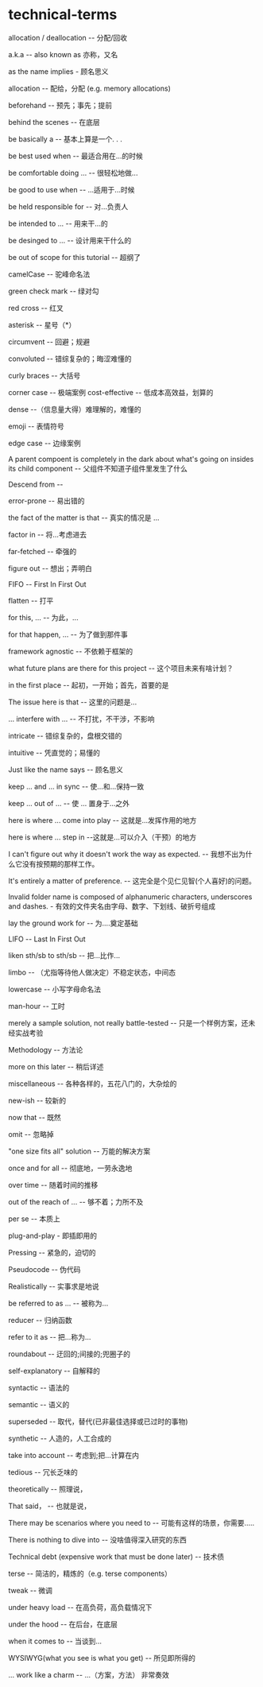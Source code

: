 # technical-terms

allocation / deallocation -- 分配/回收

a.k.a -- also known as 亦称，又名

as the name implies - 顾名思义

allocation -- 配给，分配 (e.g. memory allocations)

beforehand -- 预先；事先；提前

behind the scenes -- 在底层

be basically a -- 基本上算是一个. . .

be best used when -- 最适合用在...的时候

be comfortable doing ... -- 很轻松地做...

be good to use when -- ...适用于...时候

be held responsible for -- 对...负责人

be intended to ... -- 用来干...的

be desinged to ... -- 设计用来干什么的

be out of scope for this tutorial -- 超纲了

camelCase -- 驼峰命名法

green check mark -- 绿对勾

red cross -- 红叉

asterisk -- 星号（*）

circumvent -- 回避；规避

convoluted -- 错综复杂的；晦涩难懂的

curly braces -- 大括号

corner case -- 极端案例
cost-effective -- 低成本高效益，划算的

dense --（信息量大得）难理解的，难懂的

emoji -- 表情符号

edge case -- 边缘案例

A parent compoent is completely in the dark about what's going on insides its child component -- 父组件不知道子组件里发生了什么

Descend from --

error-prone -- 易出错的

the fact of the matter is that -- 真实的情况是 ...

factor in -- 将…考虑进去

far-fetched -- 牵强的

figure out -- 想出；弄明白

FIFO -- First In First Out

flatten -- 打平

for this, ... -- 为此，...

for that happen, ... -- 为了做到那件事

framework agnostic -- 不依赖于框架的

what future plans are there for this project -- 这个项目未来有啥计划？

in the first place -- 起初，一开始；首先，首要的是

The issue here is that -- 这里的问题是...

... interfere with ... -- 不打扰，不干涉，不影响

intricate -- 错综复杂的，盘根交错的

intuitive -- 凭直觉的；易懂的

Just like the name says -- 顾名思义

keep ... and ... in sync -- 使...和...保持一致

keep ... out of ... -- 使 … 置身于…之外

here is where ... come into play -- 这就是...发挥作用的地方

here is where ... step in --这就是...可以介入（干预）的地方

I can't figure out why it doesn't work the way as expected. -- 我想不出为什么它没有按预期的那样工作。

It's entirely a matter of preference. -- 这完全是个见仁见智(个人喜好)的问题。

Invalid folder name is composed of alphanumeric characters, underscores and dashes. - 有效的文件夹名由字母、数字、下划线、破折号组成

lay the ground work for -- 为....奠定基础

LIFO -- Last In First Out

liken sth/sb to sth/sb -- 把...比作...

limbo -- （尤指等待他人做决定）不稳定状态，中间态

lowercase -- 小写字母命名法

man-hour -- 工时

merely a sample solution, not really battle-tested -- 只是一个样例方案，还未经实战考验

Methodology -- 方法论

more on this later -- 稍后详述

miscellaneous -- 各种各样的，五花八门的，大杂烩的

new-ish -- 较新的

now that -- 既然

omit -- 忽略掉

"one size fits all" solution -- 万能的解决方案

once and for all -- 彻底地，一劳永逸地

over time -- 随着时间的推移

out of the reach of ... -- 够不着；力所不及

per se -- 本质上

plug-and-play - 即插即用的

Pressing -- 紧急的，迫切的

Pseudocode -- 伪代码

Realistically -- 实事求是地说

be referred to as ... -- 被称为...

reducer -- 归纳函数

refer to it as -- 把...称为...

roundabout -- 迂回的;间接的;兜圈子的

self-explanatory -- 自解释的

syntactic -- 语法的

semantic -- 语义的

superseded -- 取代，替代(已非最佳选择或已过时的事物)

synthetic -- 人造的，人工合成的

take into account -- 考虑到;把…计算在内

tedious -- 冗长乏味的

theoretically -- 照理说，

That said， -- 也就是说，

There may be scenarios where you need to -- 可能有这样的场景，你需要.....

There is nothing to dive into -- 没啥值得深入研究的东西

Technical debt (expensive work that must be done later) -- 技术债

terse -- 简洁的，精炼的（e.g. terse components）

tweak -- 微调

under heavy load -- 在高负荷，高负载情况下

under the hood -- 在后台，在底层

when it comes to -- 当谈到...

WYSIWYG(what you see is what you get) -- 所见即所得的

... work like a charm -- ...（方案，方法） 非常奏效
